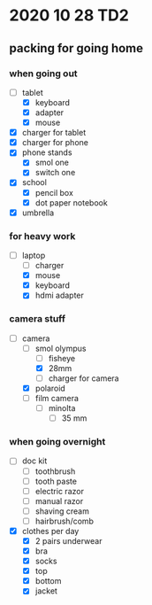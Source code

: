 # 2020 10 28 TD2
## packing for going home

### when going out
- [ ] tablet
  - [x] keyboard
  - [x] adapter
  - [x] mouse
- [x] charger for tablet
- [x] charger for phone
- [x] phone stands
  - [x] smol one
  - [x] switch one
- [x] school
  - [x] pencil box
  - [x] dot paper notebook
- [x] umbrella
### for heavy work
- [ ] laptop
  - [ ] charger
  - [x] mouse
  - [x] keyboard
  - [x] hdmi adapter
### camera stuff
- [ ] camera
  - [ ] smol olympus
    - [ ] fisheye
    - [x] 28mm
    - [ ] charger for camera
  - [x] polaroid
  - [ ] film camera
    - [ ] minolta
      - [ ] 35 mm
### when going overnight
- [ ] doc kit
  - [ ] toothbrush
  - [ ] tooth paste
  - [ ] electric razor
  - [ ] manual razor
  - [ ] shaving cream
  - [ ] hairbrush/comb
- [x] clothes per day
  - [x] 2 pairs underwear
  - [x] bra
  - [x] socks
  - [x] top
  - [x] bottom
  - [x] jacket
